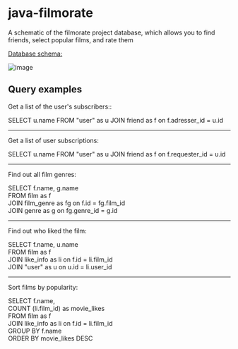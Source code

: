 # java-filmorate

A schematic of the filmorate project database, which allows you to find friends, select popular films, and rate them

[Database schema:](https://dbdiagram.io/d/643d219d6b31947051b777c2)

![image](https://user-images.githubusercontent.com/117895315/232494537-fa823ce6-4221-477d-a22c-b4114aeae17d.png)

## Query examples

Get a list of the user's subscribers::  
  
SELECT u.name
FROM "user" as u
JOIN friend as f on f.adresser_id = u.id 
***
Get a list of user subscriptions: 
  
SELECT u.name
FROM "user" as u
JOIN friend as f on f.requester_id = u.id  
***
Find out all film genres:
  
SELECT f.name, g.name  
FROM film as f  
JOIN film_genre as fg on f.id = fg.film_id  
JOIN genre as g on fg.genre_id = g.id  
 ***
 Find out who liked the film:  
 
SELECT f.name, u.name  
FROM film as f  
JOIN like_info as li on f.id = li.film_id  
JOIN "user" as u on u.id = li.user_id  
***
Sort films by popularity:  
  
SELECT f.name,  
COUNT (li.film_id) as movie_likes  
FROM film as f  
JOIN like_info as li on f.id = li.film_id  
GROUP BY f.name  
ORDER BY movie_likes DESC  
